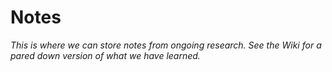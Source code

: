 # Notes

_This is where we can store notes from ongoing research. See the Wiki for a pared down version of what we have learned._

